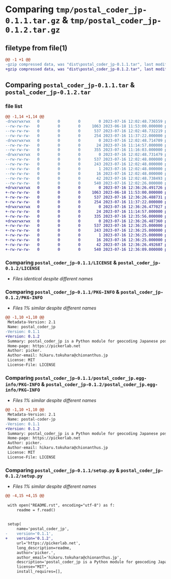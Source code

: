 # Comparing `tmp/postal_coder_jp-0.1.1.tar.gz` & `tmp/postal_coder_jp-0.1.2.tar.gz`

## filetype from file(1)

```diff
@@ -1 +1 @@
-gzip compressed data, was "dist\postal_coder_jp-0.1.1.tar", last modified: Sun Jul 16 12:02:48 2023, max compression
+gzip compressed data, was "dist\postal_coder_jp-0.1.2.tar", last modified: Sun Jul 16 12:36:26 2023, max compression
```

## Comparing `postal_coder_jp-0.1.1.tar` & `postal_coder_jp-0.1.2.tar`

### file list

```diff
@@ -1,14 +1,14 @@
-drwxrwxrwx   0        0        0        0 2023-07-16 12:02:48.736559 postal_coder_jp-0.1.1/
--rw-rw-rw-   0        0        0     1063 2023-06-18 11:53:00.000000 postal_coder_jp-0.1.1/LICENSE
--rw-rw-rw-   0        0        0      537 2023-07-16 12:02:48.732219 postal_coder_jp-0.1.1/PKG-INFO
--rw-rw-rw-   0        0        0      254 2023-07-16 11:37:22.000000 postal_coder_jp-0.1.1/README.rst
-drwxrwxrwx   0        0        0        0 2023-07-16 12:02:48.714709 postal_coder_jp-0.1.1/postal_coder_jp/
--rw-rw-rw-   0        0        0       24 2023-07-16 11:14:57.000000 postal_coder_jp-0.1.1/postal_coder_jp/__init__.py
--rw-rw-rw-   0        0        0      355 2023-07-16 11:16:03.000000 postal_coder_jp-0.1.1/postal_coder_jp/postal_coder.py
-drwxrwxrwx   0        0        0        0 2023-07-16 12:02:48.731479 postal_coder_jp-0.1.1/postal_coder_jp.egg-info/
--rw-rw-rw-   0        0        0      537 2023-07-16 12:02:48.000000 postal_coder_jp-0.1.1/postal_coder_jp.egg-info/PKG-INFO
--rw-rw-rw-   0        0        0      243 2023-07-16 12:02:48.000000 postal_coder_jp-0.1.1/postal_coder_jp.egg-info/SOURCES.txt
--rw-rw-rw-   0        0        0        1 2023-07-16 12:02:48.000000 postal_coder_jp-0.1.1/postal_coder_jp.egg-info/dependency_links.txt
--rw-rw-rw-   0        0        0       16 2023-07-16 12:02:48.000000 postal_coder_jp-0.1.1/postal_coder_jp.egg-info/top_level.txt
--rw-rw-rw-   0        0        0       42 2023-07-16 12:02:48.738493 postal_coder_jp-0.1.1/setup.cfg
--rw-rw-rw-   0        0        0      540 2023-07-16 12:02:26.000000 postal_coder_jp-0.1.1/setup.py
+drwxrwxrwx   0        0        0        0 2023-07-16 12:36:26.491726 postal_coder_jp-0.1.2/
+-rw-rw-rw-   0        0        0     1063 2023-06-18 11:53:00.000000 postal_coder_jp-0.1.2/LICENSE
+-rw-rw-rw-   0        0        0      537 2023-07-16 12:36:26.488731 postal_coder_jp-0.1.2/PKG-INFO
+-rw-rw-rw-   0        0        0      254 2023-07-16 11:37:22.000000 postal_coder_jp-0.1.2/README.rst
+drwxrwxrwx   0        0        0        0 2023-07-16 12:36:26.477027 postal_coder_jp-0.1.2/postal_coder_jp/
+-rw-rw-rw-   0        0        0       24 2023-07-16 11:14:57.000000 postal_coder_jp-0.1.2/postal_coder_jp/__init__.py
+-rw-rw-rw-   0        0        0      335 2023-07-16 12:35:56.000000 postal_coder_jp-0.1.2/postal_coder_jp/postal_coder.py
+drwxrwxrwx   0        0        0        0 2023-07-16 12:36:26.487360 postal_coder_jp-0.1.2/postal_coder_jp.egg-info/
+-rw-rw-rw-   0        0        0      537 2023-07-16 12:36:25.000000 postal_coder_jp-0.1.2/postal_coder_jp.egg-info/PKG-INFO
+-rw-rw-rw-   0        0        0      243 2023-07-16 12:36:25.000000 postal_coder_jp-0.1.2/postal_coder_jp.egg-info/SOURCES.txt
+-rw-rw-rw-   0        0        0        1 2023-07-16 12:36:25.000000 postal_coder_jp-0.1.2/postal_coder_jp.egg-info/dependency_links.txt
+-rw-rw-rw-   0        0        0       16 2023-07-16 12:36:25.000000 postal_coder_jp-0.1.2/postal_coder_jp.egg-info/top_level.txt
+-rw-rw-rw-   0        0        0       42 2023-07-16 12:36:26.492687 postal_coder_jp-0.1.2/setup.cfg
+-rw-rw-rw-   0        0        0      540 2023-07-16 12:36:09.000000 postal_coder_jp-0.1.2/setup.py
```

### Comparing `postal_coder_jp-0.1.1/LICENSE` & `postal_coder_jp-0.1.2/LICENSE`

 * *Files identical despite different names*

### Comparing `postal_coder_jp-0.1.1/PKG-INFO` & `postal_coder_jp-0.1.2/PKG-INFO`

 * *Files 1% similar despite different names*

```diff
@@ -1,10 +1,10 @@
 Metadata-Version: 2.1
 Name: postal_coder_jp
-Version: 0.1.1
+Version: 0.1.2
 Summary: postal_coder_jp is a Python module for geocoding Japanese postal codes.
 Home-page: https://pickerlab.net
 Author: picker.
 Author-email: hikaru.tokuhara@chionanthus.jp
 License: MIT
 License-File: LICENSE
```

### Comparing `postal_coder_jp-0.1.1/postal_coder_jp.egg-info/PKG-INFO` & `postal_coder_jp-0.1.2/postal_coder_jp.egg-info/PKG-INFO`

 * *Files 1% similar despite different names*

```diff
@@ -1,10 +1,10 @@
 Metadata-Version: 2.1
 Name: postal-coder-jp
-Version: 0.1.1
+Version: 0.1.2
 Summary: postal_coder_jp is a Python module for geocoding Japanese postal codes.
 Home-page: https://pickerlab.net
 Author: picker.
 Author-email: hikaru.tokuhara@chionanthus.jp
 License: MIT
 License-File: LICENSE
```

### Comparing `postal_coder_jp-0.1.1/setup.py` & `postal_coder_jp-0.1.2/setup.py`

 * *Files 1% similar despite different names*

```diff
@@ -4,15 +4,15 @@
 
 with open("README.rst", encoding="utf-8") as f:
     readme = f.read()
 
 
 setup(
     name='postal_coder_jp',
-    version='0.1.1',
+    version='0.1.2',
     url='https://pickerlab.net',
     long_description=readme,
     author='picker.',
     author_email='hikaru.tokuhara@chionanthus.jp',
     description='postal_coder_jp is a Python module for geocoding Japanese postal codes.',
     license="MIT",
     install_requires=[],
```

